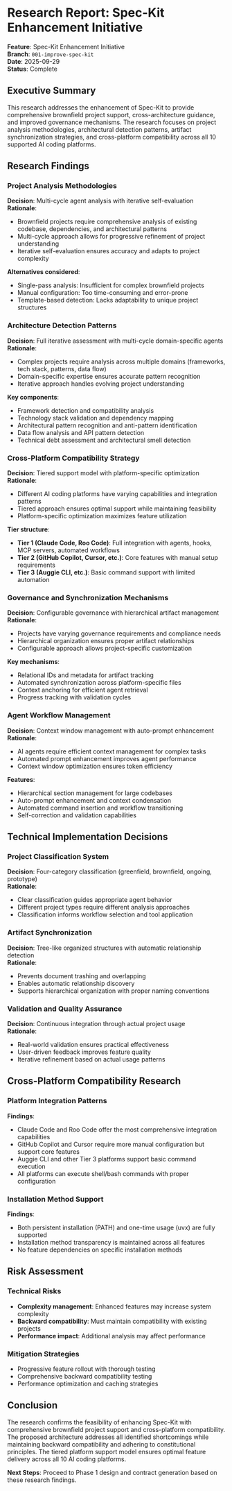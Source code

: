 # Research Report: Spec-Kit Enhancement Initiative

**Feature**: Spec-Kit Enhancement Initiative  
**Branch**: `001-improve-spec-kit`  
**Date**: 2025-09-29  
**Status**: Complete

## Executive Summary

This research addresses the enhancement of Spec-Kit to provide comprehensive brownfield project support, cross-architecture guidance, and improved governance mechanisms. The research focuses on project analysis methodologies, architectural detection patterns, artifact synchronization strategies, and cross-platform compatibility across all 10 supported AI coding platforms.

## Research Findings

### Project Analysis Methodologies

**Decision**: Multi-cycle agent analysis with iterative self-evaluation  
**Rationale**: 
- Brownfield projects require comprehensive analysis of existing codebase, dependencies, and architectural patterns
- Multi-cycle approach allows for progressive refinement of project understanding
- Iterative self-evaluation ensures accuracy and adapts to project complexity

**Alternatives considered**:
- Single-pass analysis: Insufficient for complex brownfield projects
- Manual configuration: Too time-consuming and error-prone
- Template-based detection: Lacks adaptability to unique project structures

### Architecture Detection Patterns

**Decision**: Full iterative assessment with multi-cycle domain-specific agents  
**Rationale**:
- Complex projects require analysis across multiple domains (frameworks, tech stack, patterns, data flow)
- Domain-specific expertise ensures accurate pattern recognition
- Iterative approach handles evolving project understanding

**Key components**:
- Framework detection and compatibility analysis
- Technology stack validation and dependency mapping
- Architectural pattern recognition and anti-pattern identification
- Data flow analysis and API pattern detection
- Technical debt assessment and architectural smell detection

### Cross-Platform Compatibility Strategy

**Decision**: Tiered support model with platform-specific optimization  
**Rationale**:
- Different AI coding platforms have varying capabilities and integration patterns
- Tiered approach ensures optimal support while maintaining feasibility
- Platform-specific optimization maximizes feature utilization

**Tier structure**:
- **Tier 1 (Claude Code, Roo Code)**: Full integration with agents, hooks, MCP servers, automated workflows
- **Tier 2 (GitHub Copilot, Cursor, etc.)**: Core features with manual setup requirements
- **Tier 3 (Auggie CLI, etc.)**: Basic command support with limited automation

### Governance and Synchronization Mechanisms

**Decision**: Configurable governance with hierarchical artifact management  
**Rationale**:
- Projects have varying governance requirements and compliance needs
- Hierarchical organization ensures proper artifact relationships
- Configurable approach allows project-specific customization

**Key mechanisms**:
- Relational IDs and metadata for artifact tracking
- Automated synchronization across platform-specific files
- Context anchoring for efficient agent retrieval
- Progress tracking with validation cycles

### Agent Workflow Management

**Decision**: Context window management with auto-prompt enhancement  
**Rationale**:
- AI agents require efficient context management for complex tasks
- Automated prompt enhancement improves agent performance
- Context window optimization ensures token efficiency

**Features**:
- Hierarchical section management for large codebases
- Auto-prompt enhancement and context condensation
- Automated command insertion and workflow transitioning
- Self-correction and validation capabilities

## Technical Implementation Decisions

### Project Classification System

**Decision**: Four-category classification (greenfield, brownfield, ongoing, prototype)  
**Rationale**:
- Clear classification guides appropriate agent behavior
- Different project types require different analysis approaches
- Classification informs workflow selection and tool application

### Artifact Synchronization

**Decision**: Tree-like organized structures with automatic relationship detection  
**Rationale**:
- Prevents document trashing and overlapping
- Enables automatic relationship discovery
- Supports hierarchical organization with proper naming conventions

### Validation and Quality Assurance

**Decision**: Continuous integration through actual project usage  
**Rationale**:
- Real-world validation ensures practical effectiveness
- User-driven feedback improves feature quality
- Iterative refinement based on actual usage patterns

## Cross-Platform Compatibility Research

### Platform Integration Patterns

**Findings**:
- Claude Code and Roo Code offer the most comprehensive integration capabilities
- GitHub Copilot and Cursor require more manual configuration but support core features
- Auggie CLI and other Tier 3 platforms support basic command execution
- All platforms can execute shell/bash commands with proper configuration

### Installation Method Support

**Findings**:
- Both persistent installation (PATH) and one-time usage (uvx) are fully supported
- Installation method transparency is maintained across all features
- No feature dependencies on specific installation methods

## Risk Assessment

### Technical Risks
- **Complexity management**: Enhanced features may increase system complexity
- **Backward compatibility**: Must maintain compatibility with existing projects
- **Performance impact**: Additional analysis may affect performance

### Mitigation Strategies
- Progressive feature rollout with thorough testing
- Comprehensive backward compatibility testing
- Performance optimization and caching strategies

## Conclusion

The research confirms the feasibility of enhancing Spec-Kit with comprehensive brownfield project support and cross-platform compatibility. The proposed architecture addresses all identified shortcomings while maintaining backward compatibility and adhering to constitutional principles. The tiered platform support model ensures optimal feature delivery across all 10 AI coding platforms.

**Next Steps**: Proceed to Phase 1 design and contract generation based on these research findings.